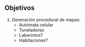 ## Objetivos

1. Generación procedural de mapas:
    - Autómata celular
    - Tuneladores
    - Laberintos?
    - Habitaciones?


